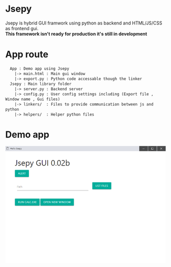 # Jsepy
Jsepy is hybrid GUI framwork using python as backend and HTML/JS/CSS as frontend gui.   
**This framework isn't ready for production it's still in development**

# App route
```
  App : Demo app using Jsepy
    |-> main.html : Main gui window
    |-> export.py : Python code accessable though the linker 
  Jsepy : Main library folder
    |-> server.py : Backend server
    |-> config.py : User config settings including (Export file , Window name , Gui files)
    |-> linkers/  : Files to provide communication between js and python
    |-> helpers/  : Helper python files
 ```
# Demo app
![](Assets/main.png)